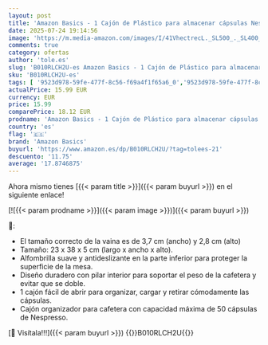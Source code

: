 ```yaml
---
layout: post
title: 'Amazon Basics - 1 Cajón de Plástico para almacenar cápsulas Nespresso Originalline capacidad para 50  23 x 38 x 5 cm  Negro'
date: 2025-07-24 19:14:56
image: 'https://m.media-amazon.com/images/I/41VhectrecL._SL500_._SL400_.jpg'
comments: true
category: ofertas
author: 'tole.es'
slug: 'B010RLCH2U-es Amazon Basics - 1 Cajón de Plástico para almacenar...'
sku: 'B010RLCH2U-es'
tags: [ '9523d978-59fe-477f-8c56-f69a4f1f65a6_0','9523d978-59fe-477f-8c56-f69a4f1f65a6_1601','9523d978-59fe-477f-8c56-f69a4f1f65a6_2101','9523d978-59fe-477f-8c56-f69a4f1f65a6_3501','9523d978-59fe-477f-8c56-f69a4f1f65a6_6801','9523d978-59fe-477f-8c56-f69a4f1f65a6_9301','Arborist Merchandising Root','CML-Home','CML-Kitchen','Cajones para cápsulas de café','Hogar','Hogar y cocina','Home all','Ofertas destacadas de Hogar','Ofertas en Hogar y cocina','Piezas y accesorios para cafeteras','Self Service','Soportes para cápsulas de café','Special Features Stores','Storage & Organization','Top Brands Home Selection','Top Brands Home Storage','Utensilios para café y té','amazon basics','nespresso','🇪🇸', ]
actualPrice: 15.99 EUR
currency: EUR
price: 15.99
comparePrice: 18.12 EUR
prodname: 'Amazon Basics - 1 Cajón de Plástico para almacenar cápsulas Nespresso Originalline capacidad para 50  23 x 38 x 5 cm  Negro'
country: 'es'
flag: '🇪🇸'
brand: 'Amazon Basics'
buyurl: 'https://www.amazon.es/dp/B010RLCH2U/?tag=tolees-21'
descuento: '11.75'
average: '17.8746875'
---
```


Ahora mismo tienes [{{< param title >}}]({{< param buyurl >}}) en el siguiente enlace!

[![{{< param prodname >}}]({{< param image >}})]({{< param buyurl >}})

🔎:

- El tamaño correcto de la vaina es de 3,7 cm (ancho) y 2,8 cm (alto)
- Tamaño: 23 x 38 x 5 cm (largo x ancho x alto).
- Alfombrilla suave y antideslizante en la parte inferior para proteger la superficie de la mesa.
- Diseño duradero con pilar interior para soportar el peso de la cafetera y evitar que se doble.
- 1 cajón fácil de abrir para organizar, cargar y retirar cómodamente las cápsulas.
- Cajón organizador para cafetera con capacidad máxima de 50 cápsulas de Nespresso.

[🛒 Visítala!!!]({{< param buyurl >}})
{{<world>}}B010RLCH2U{{</world>}}
